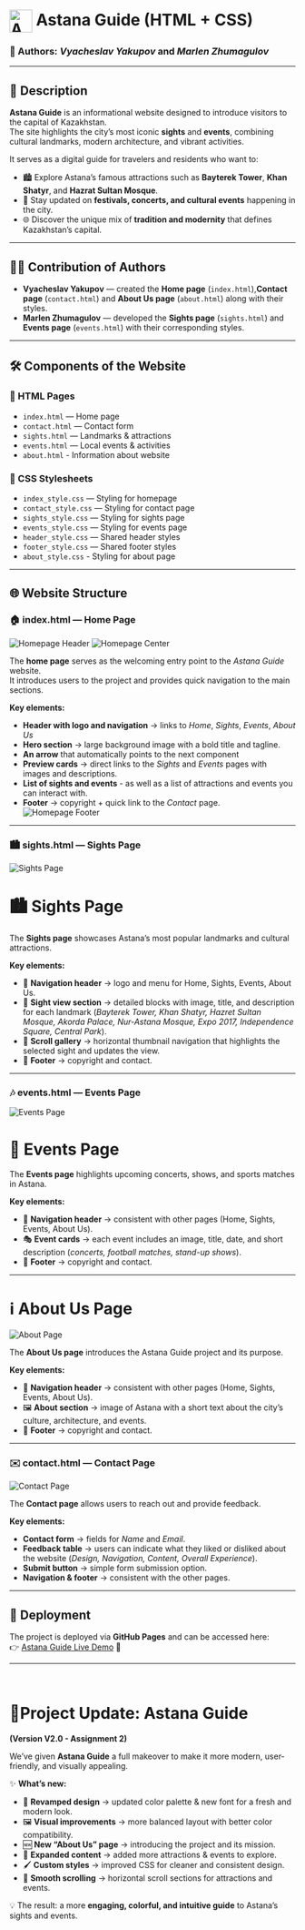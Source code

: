 # <img src="images/icon.png" alt="Astana Guide Logo" width="40" style="vertical-align: middle;"/> Astana Guide (HTML + CSS)
### 👥 Authors: *Vyacheslav Yakupov* and *Marlen Zhumagulov*

---

## 📖 Description
**Astana Guide** is an informational website designed to introduce visitors to the capital of Kazakhstan.  
The site highlights the city’s most iconic **sights** and **events**, combining cultural landmarks, modern architecture, and vibrant activities.  

It serves as a digital guide for travelers and residents who want to:  
- 🏙️ Explore Astana’s famous attractions such as **Bayterek Tower**, **Khan Shatyr**, and **Hazrat Sultan Mosque**.  
- 🎉 Stay updated on **festivals, concerts, and cultural events** happening in the city.  
- 🌐 Discover the unique mix of **tradition and modernity** that defines Kazakhstan’s capital.  

---

## 👨‍💻 Contribution of Authors  

- **Vyacheslav Yakupov** — created the **Home page** (`index.html`),**Contact page** (`contact.html`) and **About Us page** (`about.html`) along with their styles.  
- **Marlen Zhumagulov** — developed the **Sights page** (`sights.html`) and **Events page** (`events.html`) with their corresponding styles.  

---

## 🛠️ Components of the Website  

### 📂 HTML Pages  
- `index.html` — Home page  
- `contact.html` — Contact form  
- `sights.html` — Landmarks & attractions  
- `events.html` — Local events & activities  
- `about.html` - Information about website 

### 🎨 CSS Stylesheets  
- `index_style.css` — Styling for homepage  
- `contact_style.css` — Styling for contact page  
- `sights_style.css` — Styling for sights page  
- `events_style.css` — Styling for events page  
- `header_style.css` — Shared header styles  
- `footer_style.css` — Shared footer styles 
- `about_style.css` - Styling for about page 

---

## 🌐 Website Structure

### 🏠 index.html — Home Page
![Homepage Header](readmeImages/homepageHeader.png)
![Homepage Center](readmeImages/homepageCenter.png)

The **home page** serves as the welcoming entry point to the *Astana Guide* website.  
It introduces users to the project and provides quick navigation to the main sections.  

**Key elements:**  
- **Header with logo and navigation** → links to *Home*, *Sights*, *Events*, *About Us* 
- **Hero section** → large background image with a bold title and tagline.  
- **An arrow** that automatically points to the next component
- **Preview cards** → direct links to the *Sights* and *Events* pages with images and descriptions.  
- **List of sights and events** - as well as a list of attractions and events you can interact with.
- **Footer** → copyright + quick link to the *Contact* page.  
![Homepage Footer](readmeImages/homepageFooter.png)
---

### 🏙️ sights.html — Sights Page
![Sights Page](readmeImages/sightspage.png)

# 🏙️ Sights Page

The **Sights page** showcases Astana’s most popular landmarks and cultural attractions.  

**Key elements:**  
- 🧭 **Navigation header** → logo and menu for Home, Sights, Events, About Us.  
- 🗼 **Sight view section** → detailed blocks with image, title, and description for each landmark (*Bayterek Tower, Khan Shatyr, Hazret Sultan Mosque, Akorda Palace, Nur-Astana Mosque, Expo 2017, Independence Square, Central Park*).  
- 📜 **Scroll gallery** → horizontal thumbnail navigation that highlights the selected sight and updates the view.  
- 📩 **Footer** → copyright and contact.  

  

---

### 🎶 events.html — Events Page
![Events Page](readmeImages/eventspage.png)



# 🎉 Events Page

The **Events page** highlights upcoming concerts, shows, and sports matches in Astana.  

**Key elements:**  
- 🧭 **Navigation header** → consistent with other pages (Home, Sights, Events, About Us).  
- 🎭 **Event cards** → each event includes an image, title, date, and short description (*concerts, football matches, stand-up shows*).  
- 📩 **Footer** → copyright and contact.  
  

---
# ℹ️ About Us Page

![About Page](readmeImages/aboutpage.png)

The **About Us page** introduces the Astana Guide project and its purpose.  

**Key elements:**  
- 🧭 **Navigation header** → consistent with other pages (Home, Sights, Events, About Us).  
- 🖼️ **About section** → image of Astana with a short text about the city’s culture, architecture, and events.  
- 📩 **Footer** → copyright and contact.  

---

### ✉️ contact.html — Contact Page 
![Contact Page](readmeImages/contactpage.png)

The **Contact page** allows users to reach out and provide feedback.  

**Key elements:**  
- **Contact form** → fields for *Name* and *Email*.  
- **Feedback table** → users can indicate what they liked or disliked about the website (*Design, Navigation, Content, Overall Experience*).  
- **Submit button** → simple form submission option.  
- **Navigation & footer** → consistent with the other pages.    

---

## 🚀 Deployment  
The project is deployed via **GitHub Pages** and can be accessed here:  
👉 [Astana Guide Live Demo](https://yakupovdev.github.io/AstanaGuide/) 📸 

---
<br>



# 🚀Project Update: Astana Guide
**(Version V2.0 - Assignment 2)**

We’ve given **Astana Guide** a full makeover to make it more modern, user-friendly, and visually appealing.  

✨ **What’s new:**  
- 🎨 **Revamped design** → updated color palette & new font for a fresh and modern look.  
- 🖼️ **Visual improvements** → more balanced layout with better color compatibility.  
- 🆕 **New “About Us” page** → introducing the project and its mission.  
- 🎡 **Expanded content** → added more attractions & events to explore.  
- 🖌️ **Custom styles** → improved CSS for cleaner and consistent design.  
- 📜 **Smooth scrolling** → horizontal scroll sections for attractions and events.  

💡 The result: a more **engaging, colorful, and intuitive guide** to Astana’s sights and events.  
